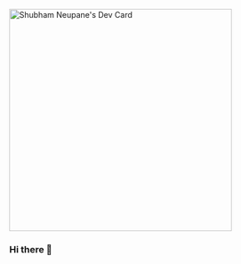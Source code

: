 <a href="https://app.daily.dev/shubhamneupane"><img src="https://api.daily.dev/devcards/2517c4aaac2e41c09b5e9ecb80c08961.png?r=7nc" width="400" alt="Shubham Neupane's Dev Card"/></a>

### Hi there 👋

<!--
**Access7-s/Access7-s** is a ✨ _special_ ✨ repository because its `README.md` (this file) appears on your GitHub profile.

Here are some ideas to get you started:

- 🔭 I’m currently working on ...
- 🌱 I’m currently learning ...
- 👯 I’m looking to collaborate on ...
- 🤔 I’m looking for help with ...
- 💬 Ask me about ...
- 📫 How to reach me: ...
- 😄 Pronouns: ...
- ⚡ Fun fact: ...
-->

